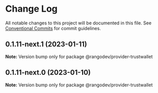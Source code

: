 # Change Log

All notable changes to this project will be documented in this file.
See [Conventional Commits](https://conventionalcommits.org) for commit guidelines.

## 0.1.11-next.1 (2023-01-11)

**Note:** Version bump only for package @rangodev/provider-trustwallet

## 0.1.11-next.0 (2023-01-10)

**Note:** Version bump only for package @rangodev/provider-trustwallet
